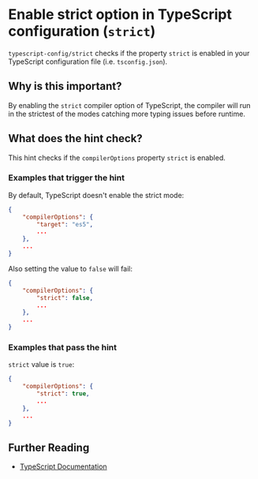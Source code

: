 # Enable strict option in TypeScript configuration (`strict`)

`typescript-config/strict` checks if the property `strict`
is enabled in your TypeScript configuration file (i.e. `tsconfig.json`).

## Why is this important?

By enabling the `strict` compiler option of TypeScript, the compiler will
run in the strictest of the modes catching more typing issues before runtime.

## What does the hint check?

This hint checks if the `compilerOptions` property `strict` is enabled.

### Examples that **trigger** the hint

By default, TypeScript doesn't enable the strict mode:

```json
{
    "compilerOptions": {
        "target": "es5",
        ...
    },
    ...
}
```

Also setting the value to `false` will fail:

```json
{
    "compilerOptions": {
        "strict": false,
        ...
    },
    ...
}
```

### Examples that **pass** the hint

`strict` value is `true`:

```json
{
    "compilerOptions": {
        "strict": true,
        ...
    },
    ...
}
```

## Further Reading

* [TypeScript Documentation][typescript docs]

[typescript docs]: https://www.typescriptlang.org/docs/home.html
